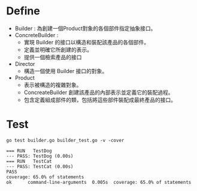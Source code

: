 # Define

- Builder : 為創建一個Product對象的各個部件指定抽象接口。
- ConcreteBuilder : 
    - 實現 Builder 的接口以構造和裝配該產品的各個部件。
    - 定義並明確它所創建的表示。
    - 提供一個檢索產品的接口
- Director
    - 構造一個使用 Builder 接口的對象。
- Product
    - 表示被構造的複雜對象。
    - ConcreateBuilder 創建該產品的內部表示並定義它的裝配過程。
    - 包含定義組成部件的類，包括將這些部件裝配成最終產品的接口。

# Test

`go test builder.go builder_test.go -v -cover`

```
=== RUN   TestDog
--- PASS: TestDog (0.00s)
=== RUN   TestCat
--- PASS: TestCat (0.00s)
PASS
coverage: 65.0% of statements
ok      command-line-arguments  0.005s  coverage: 65.0% of statements
```